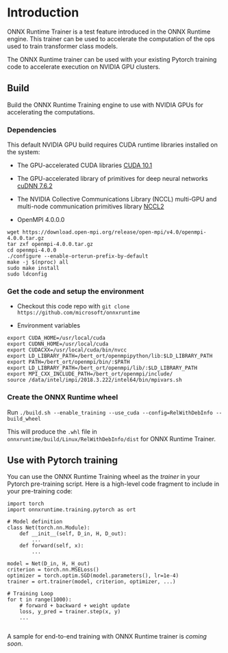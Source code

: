 # Introduction

ONNX Runtime Trainer is a test feature introduced in the ONNX Runtime engine. This trainer can be used to accelerate the computation of the ops used to train transformer class models.

The ONNX Runtime trainer can be used with your existing Pytorch training code to accelerate execution on NVIDIA GPU clusters.

## Build

Build the ONNX Runtime Training engine to use with NVIDIA GPUs for accelerating the computations.

### Dependencies

This default NVIDIA GPU build requires CUDA runtime libraries installed on the system:

* The GPU-accelerated CUDA libraries [CUDA 10.1](https://developer.nvidia.com/cuda-downloads?target_os=Linux&target_arch=x86_64&target_distro=Ubuntu&target_version=1604&target_type=debnetwork)

* The GPU-accelerated library of primitives for deep neural networks [cuDNN 7.6.2](https://docs.nvidia.com/deeplearning/sdk/cudnn-install/index.html#install-linux)

* The NVIDIA Collective Communications Library (NCCL) multi-GPU and multi-node communication primitives library [NCCL2](https://docs.nvidia.com/deeplearning/sdk/nccl-install-guide/index.html)

* OpenMPI 4.0.0.0

```
wget https://download.open-mpi.org/release/open-mpi/v4.0/openmpi-4.0.0.tar.gz
tar zxf openmpi-4.0.0.tar.gz
cd openmpi-4.0.0
./configure --enable-orterun-prefix-by-default
make -j $(nproc) all
sudo make install
sudo ldconfig
```

### Get the code and setup the environment

* Checkout this code repo with `git clone https://github.com/microsoft/onnxruntime`

* Environment variables

```
export CUDA_HOME=/usr/local/cuda
export CUDNN_HOME=/usr/local/cuda
export CUDACXX=/usr/local/cuda/bin/nvcc
export LD_LIBRARY_PATH=/bert_ort/openmpipython/lib:$LD_LIBRARY_PATH
export PATH=/bert_ort/openmpi/bin/:$PATH
export LD_LIBRARY_PATH=/bert_ort/openmpi/lib/:$LD_LIBRARY_PATH
export MPI_CXX_INCLUDE_PATH=/bert_ort/openmpi/include/
source /data/intel/impi/2018.3.222/intel64/bin/mpivars.sh
```

### Create the ONNX Runtime wheel

Run `./build.sh --enable_training --use_cuda --config=RelWithDebInfo --build_wheel`

This will produce the `.whl` file in `onnxruntime/build/Linux/RelWithDebInfo/dist` for ONNX Runtime Trainer.

## Use with Pytorch training

You can use the ONNX Runtime Training wheel as the *trainer* in your Pytorch pre-training script. Here is a high-level code fragment to include in your pre-training code:

```
import torch
import onnxruntime.training.pytorch as ort

# Model definition
class Net(torch.nn.Module):
    def __init__(self, D_in, H, D_out):
        ...
    def forward(self, x): 
        ...

model = Net(D_in, H, H_out)
criterion = torch.nn.MSELoss()
optimizer = torch.optim.SGD(model.parameters(), lr=1e-4)
trainer = ort.trainer(model, criterion, optimizer, ...)

# Training Loop
for t in range(1000):
    # forward + backward + weight update 
    loss, y_pred = trainer.step(x, y)
    ...
    
```

A sample for end-to-end training with ONNX Runtime trainer is *coming soon*.

